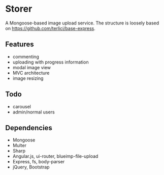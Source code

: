 # Storer

A Mongoose-based image upload service. The structure is loosely based on https://github.com/terlici/base-express.

## Features

- commenting
- uploading with progress information
- modal image view
- MVC architecture
- image resizing

## Todo

- carousel
- admin/normal users

## Dependencies

- Mongoose
- Multer
- Sharp
- Angular.js, ui-router, blueimp-file-upload
- Express, fs, body-parser
- jQuery, Bootstrap